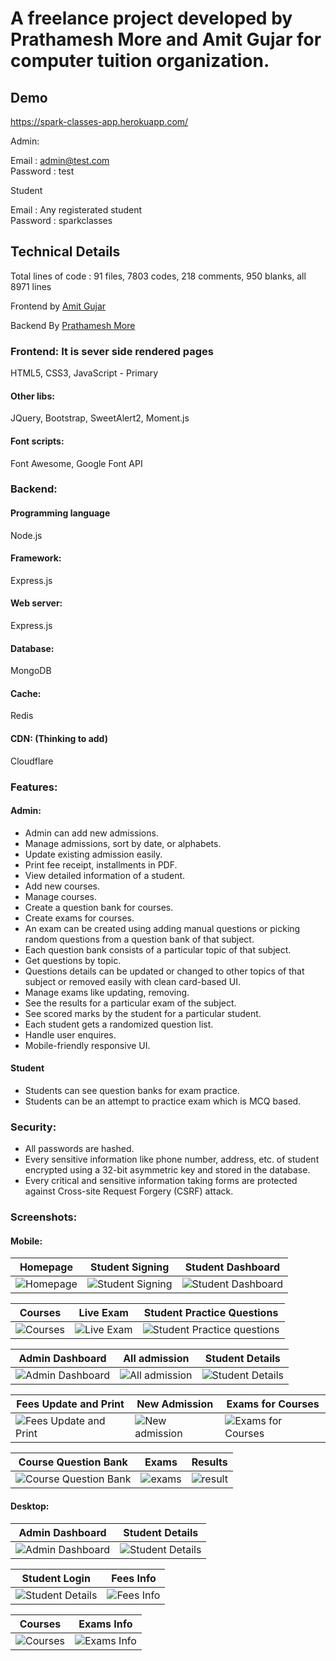 # A freelance project developed by Prathamesh More and Amit Gujar for computer tuition organization.

## Demo

https://spark-classes-app.herokuapp.com/

Admin:

Email : admin@test.com </br>
Password : test

Student

Email : Any registerated student </br>
Password : sparkclasses

## Technical Details

Total lines of code : 91 files, 7803 codes, 218 comments, 950 blanks, all 8971 lines

Frontend by [Amit Gujar](http://github.com/AmitGujar)

Backend By [Prathamesh More](http://github.com/pprathameshmore)

### Frontend: It is sever side rendered pages

HTML5, CSS3, JavaScript - Primary

#### Other libs:

JQuery, Bootstrap, SweetAlert2, Moment.js

#### Font scripts:

Font Awesome, Google Font API

### Backend:

#### Programming language

Node.js

#### Framework:

Express.js

#### Web server:

Express.js

#### Database:

MongoDB

#### Cache:

Redis

#### CDN: (Thinking to add)

Cloudflare

### Features:

#### Admin:

* Admin can add new admissions.
* Manage admissions, sort by date, or alphabets.
* Update existing admission easily.
* Print fee receipt, installments in PDF.
* View detailed information of a student.
* Add new courses.
* Manage courses.
* Create a question bank for courses.
* Create exams for courses.
* An exam can be created using adding manual questions or picking random questions
  from a question bank of that subject.
* Each question bank consists of a particular topic of that subject.
* Get questions by topic.
* Questions details can be updated or changed to other topics of that subject or
  removed easily with clean card-based UI.
* Manage exams like updating, removing.
* See the results for a particular exam of the subject.
* See scored marks by the student for a particular student.
* Each student gets a randomized question list.
* Handle user enquires.
* Mobile-friendly responsive UI.

#### Student

* Students can see question banks for exam practice.
* Students can be an attempt to practice exam which is MCQ based.

### Security:

* All passwords are hashed.
* Every sensitive information like phone number, address, etc. of student encrypted using a 32-bit asymmetric key and stored in the database.
* Every critical and sensitive information taking forms are protected against Cross-site Request Forgery (CSRF) attack.


### Screenshots:

#### Mobile:

Homepage | Student Signing | Student Dashboard 
------------ | ------------- | ---------------
![Homepage](./screenshots/mobile/home.jpg)| ![Student Signing](./screenshots/mobile/student_log_in.jpg) | ![Student Dashboard](./screenshots/mobile/student_exam.jpg)

Courses | Live Exam | Student Practice Questions 
------------ | ------------- | ---------------
![Courses](./screenshots/mobile/manage_courses.jpg)| ![Live Exam](./screenshots/mobile/live_exam_section.jpg) | ![Student Practice questions](./screenshots/mobile/practise_questions.jpg)

Admin Dashboard | All admission | Student Details
------------ | ------------- | ---------------
![Admin Dashboard](./screenshots/mobile/admin_dashboard.jpg)| ![All admission](./screenshots/mobile/all_admission.jpg) | ![Student Details](./screenshots/mobile/student_details.jpg)

Fees Update and Print | New Admission | Exams for Courses
------------ | ------------- | ---------------
![Fees Update and Print](./screenshots/mobile/fees_update.jpg)| ![New admission](./screenshots/mobile/student_registration.jpg) | ![Exams for Courses](./screenshots/mobile/exams_for_course.jpg)

Course Question Bank | Exams | Results
------------ | ------------- | ---------------
![Course Question Bank](./screenshots/mobile/course__questions.jpg)| ![exams](./screenshots/mobile/Exam_for_java.jpg) | ![result](./screenshots/mobile/result.jpg)

#### Desktop:

| Admin Dashboard                                               | Student Details                                               |
| ------------------------------------------------------------- | ------------------------------------------------------------- |
| ![Admin Dashboard](./screenshots/desktop/admin_dashboard.png) | ![Student Details](./screenshots/desktop/student_details.png) |

| Student Login                                               | Fees Info                                         |
| ----------------------------------------------------------- | ------------------------------------------------- |
| ![Student Details](./screenshots/desktop/student_login.png) | ![Fees Info](./screenshots/desktop/fees_info.png) |

| Courses                                       | Exams Info                                     |
| --------------------------------------------- | ---------------------------------------------- |
| ![Courses](./screenshots/desktop/courses.png) | ![Exams Info](./screenshots/desktop/exams.png) |
